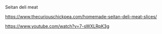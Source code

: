Seitan deli meat

https://www.thecuriouschickpea.com/homemade-seitan-deli-meat-slices/

https://www.youtube.com/watch?v=7-sWXLRpK3g